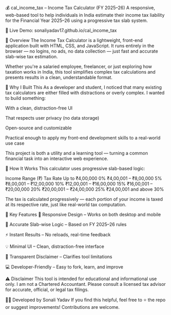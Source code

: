 💰 cal_income_tax – Income Tax Calculator (FY 2025–26)
A responsive, web-based tool to help individuals in India estimate their income tax liability for the Financial Year 2025–26 using a progressive tax slab system.

🔗 Live Demo: sonaliyadav17.github.io/cal_income_tax

📌 Overview
The Income Tax Calculator is a lightweight, front-end application built with HTML, CSS, and JavaScript. It runs entirely in the browser — no logins, no ads, no data collection — just fast and accurate slab-wise tax estimation.

Whether you're a salaried employee, freelancer, or just exploring how taxation works in India, this tool simplifies complex tax calculations and presents results in a clean, understandable format.

🚀 Why I Built This
As a developer and student, I noticed that many existing tax calculators are either filled with distractions or overly complex. I wanted to build something:

With a clean, distraction-free UI

That respects user privacy (no data storage)

Open-source and customizable

Practical enough to apply my front-end development skills to a real-world use case

This project is both a utility and a learning tool — turning a common financial task into an interactive web experience.

🧠 How It Works
This calculator uses progressive slab-based logic:

Income Range (₹)	Tax Rate
Up to ₹4,00,000	0%
₹4,00,001 – ₹8,00,000	5%
₹8,00,001 – ₹12,00,000	10%
₹12,00,001 – ₹16,00,000	15%
₹16,00,001 – ₹20,00,000	20%
₹20,00,001 – ₹24,00,000	25%
₹24,00,001 and above	30%

The tax is calculated progressively — each portion of your income is taxed at its respective rate, just like real-world tax computation.

🎨 Key Features
📱 Responsive Design – Works on both desktop and mobile

🧮 Accurate Slab-wise Logic – Based on FY 2025–26 rules

⚡ Instant Results – No reloads, real-time feedback

💡 Minimal UI – Clean, distraction-free interface

🧾 Transparent Disclaimer – Clarifies tool limitations

💻 Developer-Friendly – Easy to fork, learn, and improve

⚠️ Disclaimer
This tool is intended for educational and informational use only.
I am not a Chartered Accountant. Please consult a licensed tax advisor for accurate, official, or legal tax filings.

👩‍💻 Developed by Sonali Yadav
If you find this helpful, feel free to ⭐ the repo or suggest improvements! Contributions are welcome.
